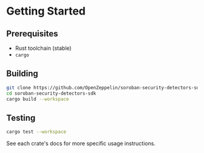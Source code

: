 # Getting Started

## Prerequisites

- Rust toolchain (stable)
- `cargo`

## Building

```bash
git clone https://github.com/OpenZeppelin/soroban-security-detectors-sdk.git
cd soroban-security-detectors-sdk
cargo build --workspace
```

## Testing

```bash
cargo test --workspace
```

See each crate's docs for more specific usage instructions.